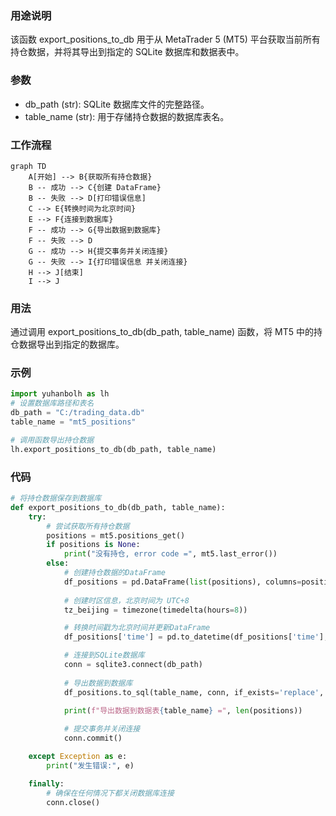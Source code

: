 ### 用途说明

该函数 export_positions_to_db 用于从 MetaTrader 5 (MT5) 平台获取当前所有持仓数据，并将其导出到指定的 SQLite 数据库和数据表中。

### 参数

* db_path (str): SQLite 数据库文件的完整路径。
* table_name (str): 用于存储持仓数据的数据库表名。
### 工作流程

```mermaid
graph TD
    A[开始] --> B{获取所有持仓数据}
    B -- 成功 --> C{创建 DataFrame}
    B -- 失败 --> D[打印错误信息]
    C --> E{转换时间为北京时间}
    E --> F{连接到数据库}
    F -- 成功 --> G{导出数据到数据库}
    F -- 失败 --> D
    G -- 成功 --> H{提交事务并关闭连接}
    G -- 失败 --> I{打印错误信息 并关闭连接}
    H --> J[结束]
    I --> J
```

### 用法

通过调用 export_positions_to_db(db_path, table_name) 函数，将 MT5 中的持仓数据导出到指定的数据库。

### 示例

```python
import yuhanbolh as lh
# 设置数据库路径和表名
db_path = "C:/trading_data.db"
table_name = "mt5_positions"

# 调用函数导出持仓数据
lh.export_positions_to_db(db_path, table_name)
```

### 代码

```python
# 将持仓数据保存到数据库
def export_positions_to_db(db_path, table_name):
    try:
        # 尝试获取所有持仓数据
        positions = mt5.positions_get()
        if positions is None:
            print("没有持仓, error code =", mt5.last_error())
        else:
            # 创建持仓数据的DataFrame
            df_positions = pd.DataFrame(list(positions), columns=positions[0]._asdict().keys())
            
            # 创建时区信息，北京时间为 UTC+8
            tz_beijing = timezone(timedelta(hours=8))

            # 转换时间戳为北京时间并更新DataFrame
            df_positions['time'] = pd.to_datetime(df_positions['time'], unit='s').dt.tz_localize('UTC').dt.tz_convert(tz_beijing)

            # 连接到SQLite数据库
            conn = sqlite3.connect(db_path)
            
            # 导出数据到数据库
            df_positions.to_sql(table_name, conn, if_exists='replace', index=False)
            
            print(f"导出数据到数据表{table_name} =", len(positions))

            # 提交事务并关闭连接
            conn.commit()

    except Exception as e:
        print("发生错误:", e)

    finally:
        # 确保在任何情况下都关闭数据库连接
        conn.close()
```

